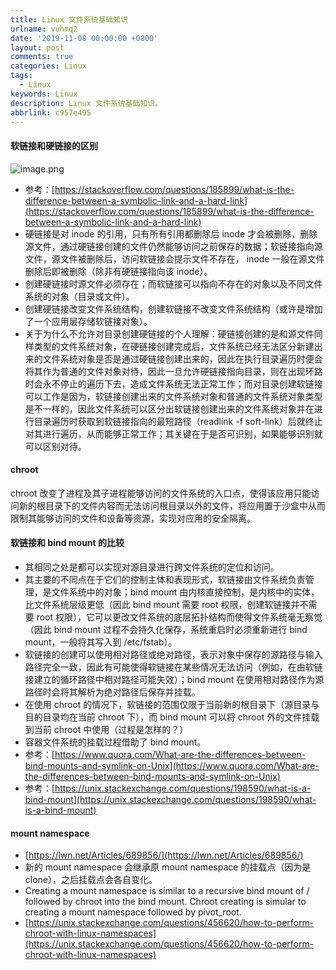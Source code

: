 ```yaml
---
title: Linux 文件系统基础知识
urlname: vuhmq2
date: '2019-11-08 00:00:00 +0800'
layout: post
comments: true
categories: Linux
tags:
  - Linux
keywords: Linux
description: Linux 文件系统基础知识。
abbrlink: c957e495
---
```


<a name="d3l9E"></a>
#### 软链接和硬链接的区别
![image.png](https://cdn.nlark.com/yuque/0/2019/png/182657/1573195363300-6e1b32b6-8636-48a9-a84c-def0811985fb.png#align=left&display=inline&height=255&name=image.png&originHeight=255&originWidth=514&search=&size=34517&status=done&width=514)

- 参考：[https://stackoverflow.com/questions/185899/what-is-the-difference-between-a-symbolic-link-and-a-hard-link](https://stackoverflow.com/questions/185899/what-is-the-difference-between-a-symbolic-link-and-a-hard-link)
- 硬链接是对 inode 的引用，只有所有引用都删除后 inode 才会被删除，删除源文件，通过硬链接创建的文件仍然能够访问之前保存的数据；软链接指向源文件，源文件被删除后，访问软链接会提示文件不存在， inode 一般在源文件删除后即被删除（除非有硬链接指向该 inode）。
- 创建硬链接时源文件必须存在；而软链接可以指向不存在的对象以及不同文件系统的对象（目录或文件）。
- 创建硬链接改变文件系统结构，创建软链接不改变文件系统结构（或许是增加了一个应用层存储软链接对象）。
- 关于为什么不允许对目录创建硬链接的个人理解：硬链接创建的是和源文件同样类型的文件系统对象，在硬链接创建完成后，文件系统已经无法区分新建出来的文件系统对象是否是通过硬链接创建出来的，因此在执行目录遍历时便会将其作为普通的文件对象对待，因此一旦允许硬链接指向目录，则在出现环路时会永不停止的遍历下去，造成文件系统无法正常工作；而对目录创建软链接可以工作是因为，软链接创建出来的文件系统对象和普通的文件系统对象类型是不一样的，因此文件系统可以区分出软链接创建出来的文件系统对象并在进行目录遍历时获取到软链接指向的最短路径（readlink -f soft-link）后就终止对其进行遍历，从而能够正常工作；其关键在于是否可识别，如果能够识别就可以区别对待。
<a name="KiJyy"></a>
#### chroot
chroot 改变了进程及其子进程能够访问的文件系统的入口点，使得该应用只能访问新的根目录下的文件内容而无法访问根目录以外的文件，将应用置于沙盒中从而限制其能够访问的文件和设备等资源，实现对应用的安全隔离。
<a name="Hy6Xv"></a>
#### 软链接和 bind mount 的比较

- 其相同之处是都可以实现对源目录进行跨文件系统的定位和访问。
- 其主要的不同点在于它们的控制主体和表现形式，软链接由文件系统负责管理，是文件系统中的对象；bind mount 由内核直接控制，是内核中的实体，比文件系统层级更低（因此 bind mount 需要 root 权限，创建软链接并不需要 root 权限），它可以更改文件系统的底层拓扑结构而使得文件系统毫无察觉（因此 bind mount 过程不会持久化保存，系统重启时必须重新进行 bind mount，一般将其写入到 /etc/fstab）。
- 软链接的创建可以使用相对路径或绝对路径，表示对象中保存的源路径与输入路径完全一致，因此有可能使得软链接在某些情况无法访问（例如，在由软链接建立的循环路径中相对路径可能失效）；bind mount 在使用相对路径作为源路径时会将其解析为绝对路径后保存并挂载。
- 在使用 chroot 的情况下，软链接的范围仅限于当前新的根目录下（源目录与目的目录均在当前 chroot 下），而 bind mount 可以将 chroot 外的文件挂载到当前 chroot 中使用（过程是怎样的？）
- 容器文件系统的挂载过程借助了 bind mount。
- 参考：[https://www.quora.com/What-are-the-differences-between-bind-mounts-and-symlink-on-Unix](https://www.quora.com/What-are-the-differences-between-bind-mounts-and-symlink-on-Unix)
- 参考：[https://unix.stackexchange.com/questions/198590/what-is-a-bind-mount](https://unix.stackexchange.com/questions/198590/what-is-a-bind-mount)
<a name="XJ56q"></a>
#### mount namespace

- [https://lwn.net/Articles/689856/](https://lwn.net/Articles/689856/)
- 新的 mount namespace 会继承原 mount namespace 的挂载点（因为是 clone），之后挂载点会各自变化。
- Creating a mount namespace is similar to a recursive bind mount of / followed by chroot into the bind mount. Chroot creating is simular to creating a mount namespace followed by pivot_root.
- [https://unix.stackexchange.com/questions/456620/how-to-perform-chroot-with-linux-namespaces](https://unix.stackexchange.com/questions/456620/how-to-perform-chroot-with-linux-namespaces)

